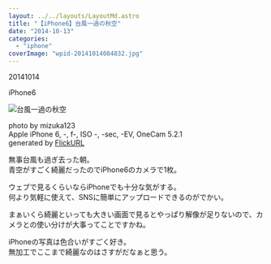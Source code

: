 ```yaml
---
layout: ../../layouts/LayoutMd.astro
title: "【iPhone6】台風一過の秋空"
date: "2014-10-13"
categories: 
  - "iphone"
coverImage: "wpid-20141014084832.jpg"
---
```


20141014

iPhone6

![台風一過の秋空](/archive/images/15344405418_6dca5e79e4_b.jpg)
 
photo by mizuka123  
Apple iPhone 6, -, f-, ISO -, -sec, -EV, OneCam 5.2.1  
generated by [FlickURL](https://itunes.apple.com/jp/app/flickurl/id817330241?mt=8)

無事台風も過ぎ去った朝。  
青空がすごく綺麗だったのでiPhone6のカメラで1枚。

ウェブで見るくらいならiPhoneでも十分な気がする。  
何より気軽に使えて、SNSに簡単にアップロードできるのがでかい。

まぁいくら綺麗といっても大きい画面で見るとやっぱり解像が足りないので、カメラとの使い分けが大事ってことですかね。

iPhoneの写真は色合いがすごく好き。  
無加工でここまで綺麗なのはさすがだなぁと思う。
